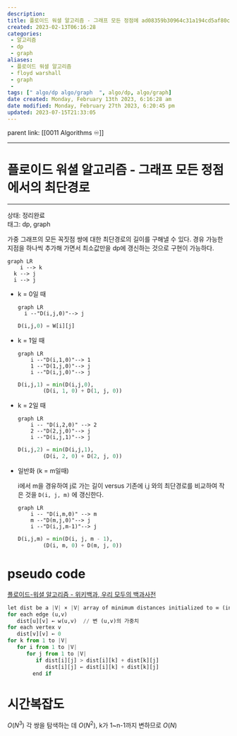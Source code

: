 ```yaml
---
description:
title: 플로이드 워셜 알고리즘 - 그래프 모든 정점에 ad08359b30964c31a194cd5af80c8628
created: 2023-02-13T06:16:28
categories: 
 - 알고리즘
 - dp
 - graph
aliases: 
 - 플로이드 워셜 알고리즘
 - floyd warshall
 - graph
 - 
tags: [" algo/dp algo/graph  ", algo/dp, algo/graph]
date created: Monday, February 13th 2023, 6:16:28 am
date modified: Monday, February 27th 2023, 6:20:45 pm
updated: 2023-07-15T21:33:05
---
```

parent link: [[0011 Algorithms ♾️]]

---

# 플로이드 워셜 알고리즘 - 그래프 모든 정점에서의 최단경로

---

상태: 정리완료  
태그: dp, graph

가중 그래프의 모든 꼭짓점 쌍에 대한 최단경로의 길이를 구해낼 수 있다. 경유 가능한 지점을 하나씩 추가해 가면서 최소값만을 dp에 갱신하는 것으로 구현이 가능하다.

```mermaid
graph LR
	i --> k
  k --> j
  i --> j
```

- k = 0일 때

    ```mermaid
    graph LR
      i --"D(i,j,0)"--> j
    ```

    ```python
    D(i,j,0) = W[i][j]
    ```

- k = 1일 때

    ```mermaid
    graph LR
    	i --"D(i,1,0)"--> 1
    	1 --"D(1,j,0)"--> j
    	i --"D(i,j,0)"--> j
    ```

    ```python
    D(i,j,1) = min(D(i,j,0), 
    		(D(i, 1, 0) + D(1, j, 0))
    
    ```

- k = 2일 때

    ```mermaid
    graph LR
    	i -- "D(i,2,0)" --> 2
    	2 --"D(2,j,0)"--> j
    	i --"D(i,j,1)"--> j
    ```

    ```python
    D(i,j,2) = min(D(i,j,1), 
    		(D(i, 2, 0) + D(2, j, 0))
    
    ```

- 일반화 (k = m일때)
    
    i에서 m을 경유하여 j로 가는 길이 versus 기존에 i,j 와의 최단경로를 비교하여 작은 것을 `D(i, j, m)` 에 갱신한다.

    ```mermaid
    graph LR
    	i -- "D(i,m,0)" --> m
    	m --"D(m,j,0)"--> j
    	i --"D(i,j,m-1)"--> j
    ```

    ```python
    D(i,j,m) = min(D(i, j, m - 1), 
    		(D(i, m, 0) + D(m, j, 0))
    
    ```

# pseudo code

[플로이드-워셜 알고리즘 - 위키백과, 우리 모두의 백과사전](https://ko.wikipedia.org/wiki/%ED%94%8C%EB%A1%9C%EC%9D%B4%EB%93%9C-%EC%9B%8C%EC%85%9C_%EC%95%8C%EA%B3%A0%EB%A6%AC%EC%A6%98)

```python
let dist be a |V| × |V| array of minimum distances initialized to ∞ (infinity)
for each edge (u,v)
   dist[u][v] ← w(u,v)  // 변 (u,v)의 가중치
for each vertex v
   dist[v][v] ← 0
for k from 1 to |V|
   for i from 1 to |V|
      for j from 1 to |V|
         if dist[i][j] > dist[i][k] + dist[k][j]
            dist[i][j] ← dist[i][k] + dist[k][j]
        end if
```

# 시간복잡도

$O(N^3)$ 각 쌍을 탐색하는 데 $O(N^2)$, k가 1~n-1까지 변하므로 $O(N)$
